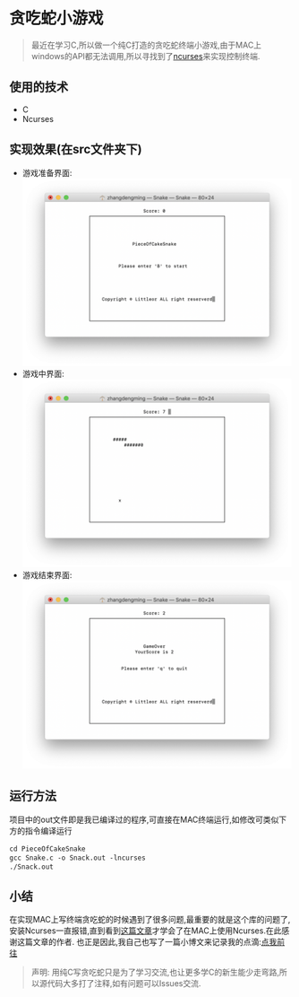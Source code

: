 # 贪吃蛇小游戏 
> 最近在学习C,所以做一个纯C打造的贪吃蛇终端小游戏,由于MAC上windows的API都无法调用,所以寻找到了[ncurses](http://www.tldp.org/HOWTO/NCURSES-Programming-HOWTO/)来实现控制终端.  
## 使用的技术 
* C 
* Ncurses 
## 实现效果(在src文件夹下)
* 游戏准备界面:  
![准备界面](/src/waitgame.png)  
* 游戏中界面: 
![游戏中界面](/src/game.png) 
* 游戏结束界面:
![游戏结束界面](/src/gameover.png)  
## 运行方法 
项目中的out文件即是我已编译过的程序,可直接在MAC终端运行,如修改可类似下方的指令编译运行
```
cd PieceOfCakeSnake
gcc Snake.c -o Snack.out -lncurses 
./Snack.out 
```

## 小结 
在实现MAC上写终端贪吃蛇的时候遇到了很多问题,最重要的就是这个库的问题了,安装Ncurses一直报错,直到看到[这篇文章](https://rhardih.io/2010/04/using-ncurses-in-c-for-text-user-interfaces-featuring-xcode/)才学会了在MAC上使用Ncurses.在此感谢这篇文章的作者.
也正是因此,我自己也写了一篇小博文来记录我的点滴:[点我前往](https://littleor.cn/archives/37.html)
> 声明: 用纯C写贪吃蛇只是为了学习交流,也让更多学C的新生能少走弯路,所以源代码大多打了注释,如有问题可以Issues交流.
